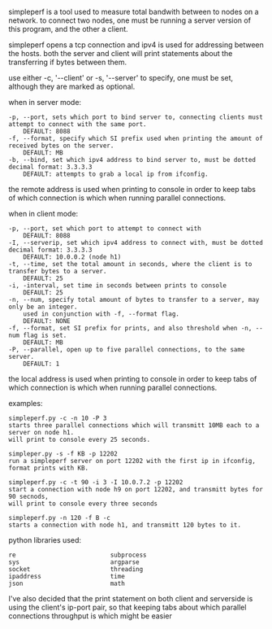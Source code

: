 simpleperf is a tool used to measure total bandwith between to nodes on a network.
to connect two nodes, one must be running a server version of this program, and the other a client. 

simpleperf opens a tcp connection and ipv4 is used for addressing between the hosts.
both the server and client will print statements about the transferring if bytes between them.

use either -c, '--client' or -s, '--server' to specify, one must be set, although they are marked as optional.

when in server mode:

    -p, --port, sets which port to bind server to, connecting clients must attempt to connect with the same port.
        DEFAULT: 8088
    -f, --format, specify which SI prefix used when printing the amount of received bytes on the server.
        DEFAULT: MB
    -b, --bind, set which ipv4 address to bind server to, must be dotted decimal format: 3.3.3.3
        DEFAULT: attempts to grab a local ip from ifconfig.
the remote address is used when printing to console in order to keep tabs of which connection is which when running parallel connections.

when in client mode:

    -p, --port, set which port to attempt to connect with
        DEFAULT: 8088
    -I, --serverip, set which ipv4 address to connect with, must be dotted decimal format: 3.3.3.3
        DEFAULT: 10.0.0.2 (node h1)
    -t, --time, set the total amount in seconds, where the client is to transfer bytes to a server.
        DEFAULT: 25
    -i, -interval, set time in seconds between prints to console
        DEFAULT: 25
    -n, --num, specify total amount of bytes to transfer to a server, may only be an integer.
        used in conjunction with -f, --format flag.
        DEFAULT: NONE
    -f, --format, set SI prefix for prints, and also threshold when -n, --num flag is set.
        DEFAULT: MB
    -P, --parallel, open up to five parallel connections, to the same server.
        DEFAULT: 1
the local address is used when printing to console in order to keep tabs of which connection is which when running parallel connections.

examples:

    simpleperf.py -c -n 10 -P 3
    starts three parallel connections which will transmitt 10MB each to a server on node h1.
    will print to console every 25 seconds.
    
    simpleper.py -s -f KB -p 12202
    run a simpleperf server on port 12202 with the first ip in ifconfig, format prints with KB.

    simpleperf.py -c -t 90 -i 3 -I 10.0.7.2 -p 12202 
    start a connection with node h9 on port 12202, and transmitt bytes for 90 secnods, 
    will print to console every three seconds

    simpleperf.py -n 120 -f B -c
    starts a connection with node h1, and transmitt 120 bytes to it.

python libraries used:

    re                          subprocess
    sys                         argparse
    socket                      threading
    ipaddress                   time
    json                        math

I've also decided that the print statement on both client and serverside is using the client's ip-port pair,
so that keeping tabs about which parallel connections throughput is which might be easier